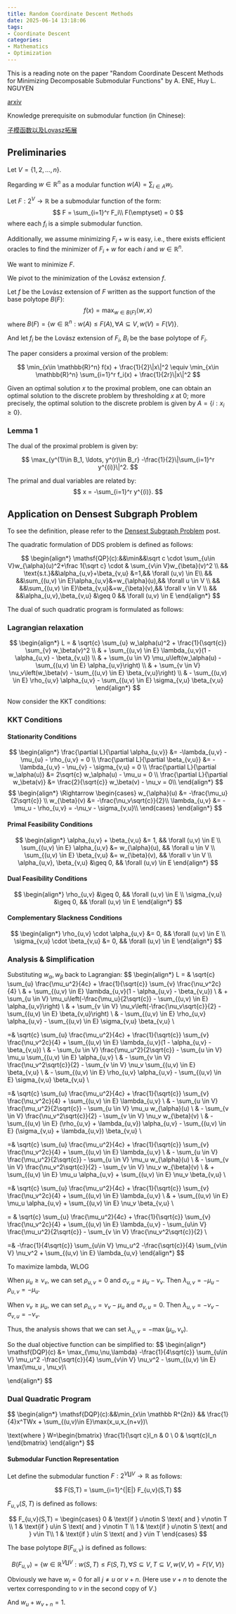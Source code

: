 ```yaml
---
title: Random Coordinate Descent Methods
date: 2025-06-14 13:18:06
tags:
- Coordinate Descent
categories:
- Mathematics
- Optimization
---
```


This is a reading note on the paper "Random Coordinate Descent Methods for Minimizing Decomposable Submodular Functions" by A. ENE, Huy L. NGUYEN

[arxiv](https://arxiv.org/abs/1502.02643)

Knowledge prerequisite on submodular function (in Chinese):

[子模函数以及Lovasz拓展](https://notdesigned.github.io/2025/06/11/%E5%AD%90%E6%A8%A1%E5%87%BD%E6%95%B0%E4%BB%A5%E5%8F%8ALovasz%E6%8B%93%E5%B1%95/)

## Preliminaries

Let $V = \{1,2,\ldots, n\}$. 

Regarding $w\in \mathbb{R}^n$ as a modular function $w(A) = \sum_{i\in A} w_i$.

Let $F: 2^V \to \mathbb{R}$ be a submodular function of the form:
$$
F = \sum_{i=1}^r F_i\\
F(\emptyset) = 0
$$
where each $f_i$ is a simple submodular function.

Additionally, we assume minimizing $F_i+w$ is easy, i.e., there exists efficient oracles to find the minimizer of $F_i + w$ for each $i$ and $w\in \mathbb R^n$.

We want to minimize $F$.

We pivot to the minimization of the Lovász extension $f$.

Let $f$ be the Lovász extension of $F$ written as the support function of the base polytope $B(F)$:
$$
f(x) = \max_{w\in B(F)} \langle w, x \rangle
$$
where $B(F) = \{w\in \mathbb{R}^n: w(A) \leq F(A), \forall A\subseteq V, w(V)=F(V)\}$.

And let $f_i$ be the Lovász extension of $F_i$, $B_i$ be the base polytope of $F_i$.

The paper considers a proximal version of the problem:

$$
\min_{x\in \mathbb{R}^n} f(x) + \frac{1}{2}\|x\|^2 \equiv \min_{x\in \mathbb{R}^n} \sum_{i=1}^r f_i(x) + \frac{1}{2r}\|x\|^2
$$

Given an optimal solution $x$ to the proximal problem, one can obtain an optimal solution to the discrete problem by thresholding $x$ at $0$; more precisely, the optimal solution to the discrete problem is given by $A = \{i: x_i \geq 0\}$.

### Lemma 1

The dual of the proximal problem is given by:

$$
\max_{y^(1)\in B_1, \ldots, y^(r)\in B_r} -\frac{1}{2}\|\sum_{i=1}^r y^{(i)}\|^2.
$$

The primal and dual variables are related by:
$$
x = -\sum_{i=1}^r y^{(i)}.
$$

## Application on Densest Subgraph Problem

To see the definition, please refer to the [Densest Subgraph Problem](https://notdesigned.github.io/2025/06/16/Densest-Subgraph/) post.

The quadratic formulation of DDS problem is defined as follows:

$$
\begin{align*}
\mathsf{QP}(c):&&\min&&\sqrt c \cdot \sum_{u\in V}w_{\alpha}(u)^2+\frac 1{\sqrt c} \cdot & \sum_{v\in V}w_{\beta}(v)^2 \\
&& \text{s.t.}&&\alpha_{u,v}+\beta_{v,u} &=1,&& \forall (u,v) \in E\\
&& &&\sum_{(u,v) \in E}\alpha_{u,v}&=w_{\alpha}(u),&& \forall u \in V \\
&& &&\sum_{(u,v) \in E}\beta_{v,u}&=w_{\beta}(v),&& \forall v \in V \\
&& &&\alpha_{u,v},\beta_{v,u} &\geq 0 && \forall (u,v) \in E
\end{align*}
$$

The dual of such quadratic program is formulated as follows:

### Lagrangian relaxation
$$
\begin{align*}
L = & \sqrt{c} \sum_{u} w_\alpha(u)^2 + \frac{1}{\sqrt{c}} \sum_{v} w_\beta(v)^2 \\
& + \sum_{(u,v) \in E} \lambda_{u,v}(1 - \alpha_{u,v} - \beta_{v,u}) \\
& + \sum_{u \in V} \mu_u\left(w_\alpha(u) - \sum_{(u,v) \in E} \alpha_{u,v}\right) \\
& + \sum_{v \in V} \nu_v\left(w_\beta(v) - \sum_{(u,v) \in E} \beta_{v,u}\right) \\
& - \sum_{(u,v) \in E} \rho_{u,v} \alpha_{u,v} - \sum_{(u,v) \in E} \sigma_{v,u} \beta_{v,u}
\end{align*}
$$

Now consider the KKT conditions:

### KKT Conditions

#### Stationarity Conditions
$$
\begin{align*}
\frac{\partial L}{\partial \alpha_{u,v}} &= -\lambda_{u,v} - \mu_{u} - \rho_{u,v} = 0 \\
\frac{\partial L}{\partial \beta_{v,u}} &= -\lambda_{u,v} - \nu_{v} - \sigma_{v,u} = 0 \\
\frac{\partial L}{\partial w_\alpha(u)} &= 2\sqrt{c} w_\alpha(u) - \mu_u = 0 \\
\frac{\partial L}{\partial w_\beta(v)} &= \frac{2}{\sqrt{c}} w_\beta(v) - \nu_v = 0\\
\end{align*}
$$
$$
\begin{align*}
\Rightarrow 
\begin{cases}
w_{\alpha}(u) &= -\frac{\mu_u}{2\sqrt{c}} \\
w_{\beta}(v) &= -\frac{\nu_v\sqrt{c}}{2}\\
\lambda_{u,v} &= -\mu_u - \rho_{u,v} = -\nu_v - \sigma_{v,u}\\
\end{cases}
\end{align*}
$$

#### Primal Feasibility Conditions
$$
\begin{align*}
\alpha_{u,v} + \beta_{v,u} &= 1, && \forall (u,v) \in E \\
\sum_{(u,v) \in E} \alpha_{u,v} &= w_{\alpha}(u), && \forall u \in V \\
\sum_{(u,v) \in E} \beta_{v,u} &= w_{\beta}(v), && \forall v \in V \\
\alpha_{u,v}, \beta_{v,u} &\geq 0, && \forall (u,v) \in E
\end{align*}
$$

#### Dual Feasibility Conditions

$$
\begin{align*}
\rho_{u,v} &\geq 0, && \forall (u,v) \in E \\
\sigma_{v,u} &\geq 0, && \forall (u,v) \in E
\end{align*}
$$

#### Complementary Slackness Conditions
$$
\begin{align*}
\rho_{u,v} \cdot \alpha_{u,v} &= 0, && \forall (u,v) \in E \\
\sigma_{v,u} \cdot \beta_{v,u} &= 0, && \forall (u,v) \in E
\end{align*}
$$

### Analysis & Simplification

Substituting $w_{\alpha}, w_{\beta}$ back to Lagrangian:
$$
\begin{align*}
L = & \sqrt{c} \sum_{u} \frac{\mu_u^2}{4c} + \frac{1}{\sqrt{c}} \sum_{v} \frac{\nu_v^2c}{4} \\
& + \sum_{(u,v) \in E} \lambda_{u,v}(1 - \alpha_{u,v} - \beta_{v,u}) \\
& + \sum_{u \in V} \mu_u\left(-\frac{\mu_u}{2\sqrt{c}} - \sum_{(u,v) \in E} \alpha_{u,v}\right) \\
& + \sum_{v \in V} \nu_v\left(-\frac{\nu_v\sqrt{c}}{2} - \sum_{(u,v) \in E} \beta_{v,u}\right) \\
& - \sum_{(u,v) \in E} \rho_{u,v} \alpha_{u,v} - \sum_{(u,v) \in E} \sigma_{v,u} \beta_{v,u} \\

=& \sqrt{c} \sum_{u} \frac{\mu_u^2}{4c} + \frac{1}{\sqrt{c}} \sum_{v} \frac{\nu_v^2c}{4} + \sum_{(u,v) \in E} \lambda_{u,v}(1 - \alpha_{u,v} - \beta_{v,u}) \\
& - \sum_{u \in V} \frac{\mu_u^2}{2\sqrt{c}} - \sum_{u \in V} \mu_u \sum_{(u,v) \in E} \alpha_{u,v} \\
& - \sum_{v \in V} \frac{\nu_v^2\sqrt{c}}{2} - \sum_{v \in V} \nu_v \sum_{(u,v) \in E} \beta_{v,u} \\
& - \sum_{(u,v) \in E} \rho_{u,v} \alpha_{u,v} - \sum_{(u,v) \in E} \sigma_{v,u} \beta_{v,u} \\

=& \sqrt{c} \sum_{u} \frac{\mu_u^2}{4c} + \frac{1}{\sqrt{c}} \sum_{v} \frac{\nu_v^2c}{4} + \sum_{(u,v) \in E} \lambda_{u,v} \\
& - \sum_{u \in V} \frac{\mu_u^2}{2\sqrt{c}} - \sum_{u \in V} \mu_u w_{\alpha}(u) \\
& - \sum_{v \in V} \frac{\nu_v^2\sqrt{c}}{2} - \sum_{v \in V} \nu_v w_{\beta}(v) \\
& - \sum_{(u,v) \in E} (\rho_{u,v} + \lambda_{u,v}) \alpha_{u,v} - \sum_{(u,v) \in E} (\sigma_{v,u} + \lambda_{u,v}) \beta_{v,u} \\

=& \sqrt{c} \sum_{u} \frac{\mu_u^2}{4c} + \frac{1}{\sqrt{c}} \sum_{v} \frac{\nu_v^2c}{4} + \sum_{(u,v) \in E} \lambda_{u,v} \\
& - \sum_{u \in V} \frac{\mu_u^2}{2\sqrt{c}} - \sum_{u \in V} \mu_u w_{\alpha}(u) \\
& - \sum_{v \in V} \frac{\nu_v^2\sqrt{c}}{2} - \sum_{v \in V} \nu_v w_{\beta}(v) \\
& + \sum_{(u,v) \in E} \mu_u  \alpha_{u,v} + \sum_{(u,v) \in E}  \nu_v \beta_{v,u} \\

=& \sqrt{c} \sum_{u} \frac{\mu_u^2}{4c} + \frac{1}{\sqrt{c}} \sum_{v} \frac{\nu_v^2c}{4} + \sum_{(u,v) \in E} \lambda_{u,v} \\
& + \sum_{(u,v) \in E} \mu_u  \alpha_{u,v} + \sum_{(u,v) \in E}  \nu_v \beta_{v,u} \\

= & \sqrt{c} \sum_{u} \frac{\mu_u^2}{4c} + \frac{1}{\sqrt{c}} \sum_{v} \frac{\nu_v^2c}{4} + \sum_{(u,v) \in E} \lambda_{u,v} - \sum_{u\in V} \frac{\mu_u^2}{2\sqrt{c}} - \sum_{v \in V} \frac{\nu_v^2\sqrt{c}}{2} \\

=& -\frac{1}{4\sqrt{c}} \sum_{u\in V} \mu_u^2  -\frac{\sqrt{c}}{4} \sum_{v\in V} \nu_v^2 + \sum_{(u,v) \in E} \lambda_{u,v}
\end{align*}
$$

To maximize lambda, WLOG

When $\mu_u\geq \nu_v$, we can set $\rho_{u,v} = 0$ and $\sigma_{v,u} = \mu_u-\nu_v$. Then $\lambda_{u,v} = - \mu_u - \rho_{u,v} = -\mu_u$.

When $\nu_v\geq \mu_u$, we can set $\rho_{u,v} = \nu_v - \mu_u$ and $\sigma_{v,u} = 0$. Then $\lambda_{u,v} = -\nu_v - \sigma_{v,u} = -\nu_v$.

Thus, the analysis shows that we can set $\lambda_{u,v} = -\max(\mu_u, \nu_v)$.

So the dual objective function can be simplified to:
$$
\begin{align*}
\mathsf{DQP}(c) &= \max_{\mu,\nu,\lambda} -\frac{1}{4\sqrt{c}} \sum_{u\in V} \mu_u^2  -\frac{\sqrt{c}}{4} \sum_{v\in V} \nu_v^2 - \sum_{(u,v) \in E} \max(\mu_u , \nu_v)\\

\end{align*}
$$


### Dual Quadratic Program

$$
\begin{align*}
\mathsf{DQP}(c):&&\min_{x\in \mathbb R^{2n}} && \frac{1}{4}x^TWx + \sum_{(u,v)\in E}\max(x_u,x_{n+v})\\

\text{where } W=\begin{bmatrix}
\frac{1}{\sqrt c}I_n & 0 \\
0 & \sqrt{c}I_n
\end{bmatrix}
\end{align*}
$$

#### Submodular Function Representation

Let define the submodular function $F:2^{V\coprod V}\to \mathbb R$ as follows:

$$
F(S,T) = \sum_{i=1}^{|E|} F_{u,v}(S,T) 
$$

$F_{u,v}(S,T)$ is defined as follows:

$$
F_{u,v}(S,T) = \begin{cases}
0 & \text{if } u\notin S \text{ and } v\notin T \\
1 & \text{if } u\in S \text{ and } v\notin T \\
1 & \text{if } u\notin S \text{ and } v\in T\\
1 & \text{if } u\in S \text{ and } v\in T 
\end{cases}
$$

The base polytope $B(F_{u,v})$ is defined as follows:

$$
B(F_{u,v}) = \{w\in \mathbb{R}^{V\coprod V}: w(S,T) \leq F(S,T), \forall S\subseteq V, T\subseteq V, w(V,V)=F(V,V)\}
$$

Obviously we have $w_{j}=0$ for all $j\neq u \text{ or } {v+n}$. (Here use $v+n$ to denote the vertex corresponding to $v$ in the second copy of $V$.)

And $w_{u}+w_{v+n} = 1$.

